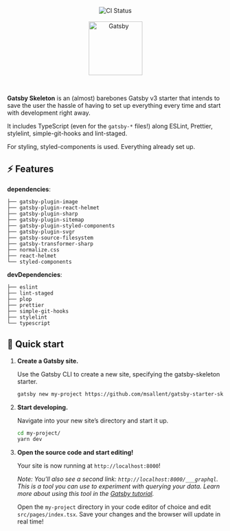 <p align="center">
  <img alt="CI Status" src="https://travis-ci.com/msallent/gatsby-starter-skeleton.svg?branch=master" />
  <br />
  <br />
  <a href="https://gatsbyjs.org">
    <img alt="Gatsby" src="https://www.gatsbyjs.com/Gatsby-Monogram.svg" width="125" />
  </a>
</p>

<br />

**Gatsby Skeleton** is an (almost) barebones Gatsby v3 starter that intends to save the user the hassle of having to set up everything every time and start with development right away.

It includes TypeScript (even for the `gatsby-*` files!) along ESLint, Prettier, stylelint, simple-git-hooks and lint-staged.

For styling, styled-components is used. Everything already set up.

## :zap: Features

**dependencies**:

    ├── gatsby-plugin-image
    ├── gatsby-plugin-react-helmet
    ├── gatsby-plugin-sharp
    ├── gatsby-plugin-sitemap
    ├── gatsby-plugin-styled-components
    ├── gatsby-plugin-svgr
    ├── gatsby-source-filesystem
    ├── gatsby-transformer-sharp
    ├── normalize.css
    ├── react-helmet
    └── styled-components

**devDependencies**:

    ├── eslint
    ├── lint-staged
    ├── plop
    ├── prettier
    ├── simple-git-hooks
    ├── stylelint
    └── typescript

## 🚀 Quick start

1.  **Create a Gatsby site.**

    Use the Gatsby CLI to create a new site, specifying the gatsby-skeleton starter.

    ```sh
    gatsby new my-project https://github.com/msallent/gatsby-starter-skeleton/
    ```

1.  **Start developing.**

    Navigate into your new site’s directory and start it up.

    ```sh
    cd my-project/
    yarn dev
    ```

1.  **Open the source code and start editing!**

    Your site is now running at `http://localhost:8000`!

    _Note: You'll also see a second link: _`http://localhost:8000/___graphql`_. This is a tool you can use to experiment with querying your data. Learn more about using this tool in the [Gatsby tutorial](https://www.gatsbyjs.org/tutorial/part-five/#introducing-graphiql)._

    Open the `my-project` directory in your code editor of choice and edit `src/pages/index.tsx`. Save your changes and the browser will update in real time!
